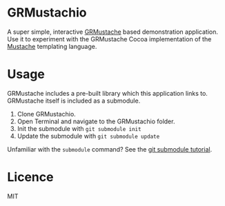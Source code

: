 GRMustachio
===========

A super simple, interactive [GRMustache][GRMustache] based demonstration application. Use it to experiment with the GRMustache Cocoa implementation of the [Mustache][Mustache] templating language.

[GRMustache]: https://github.com/groue/GRMustache
[Mustache]: http://mustache.github.com

Usage
=====

GRMustache includes a pre-built library which this application links to. GRMustache itself is included as a submodule. 

1. Clone GRMustachio.
2. Open Terminal and navigate to the GRMustachio folder.
3. Init the submodule with `git submodule init`
4. Update the submodule with `git submodule update`

Unfamiliar with the `submodule` command? See the [git submodule tutorial](https://git.wiki.kernel.org/index.php/GitSubmoduleTutorial).

Licence
=======

MIT

